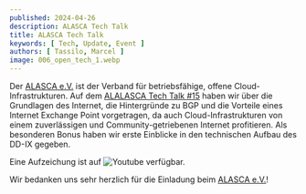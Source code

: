 ```yaml
---
published: 2024-04-26
description: ALASCA Tech Talk
title: ALASCA Tech Talk
keywords: [ Tech, Update, Event ]
authors: [ Tassilo, Marcel ]
image: 006_open_tech_1.webp
---
```


Der [ALASCA e.V.](https://alasca.cloud) ist der Verband für betriebsfähige, offene Cloud-Infrastrukturen. Auf dem [ALALASCA Tech Talk #15](https://alasca.cloud/en/alasca-tech-talk-15/) haben wir über die Grundlagen des Internet, die Hintergründe zu BGP und die Vorteile eines Internet Exchange Point vorgetragen, da auch Cloud-Infrastrukturen von einem zuverlässigen und Community-getriebenen Internet profitieren. Als besonderen Bonus haben wir erste Einblicke in den technischen Aufbau des DD-IX gegeben.

Eine Aufzeichung ist auf ![Youtube](https://youtu.be/ieWTCBEq5IA) verfügbar.

Wir bedanken uns sehr herzlich für die Einladung beim [ALASCA e.V.](https://alasca.cloud)!
